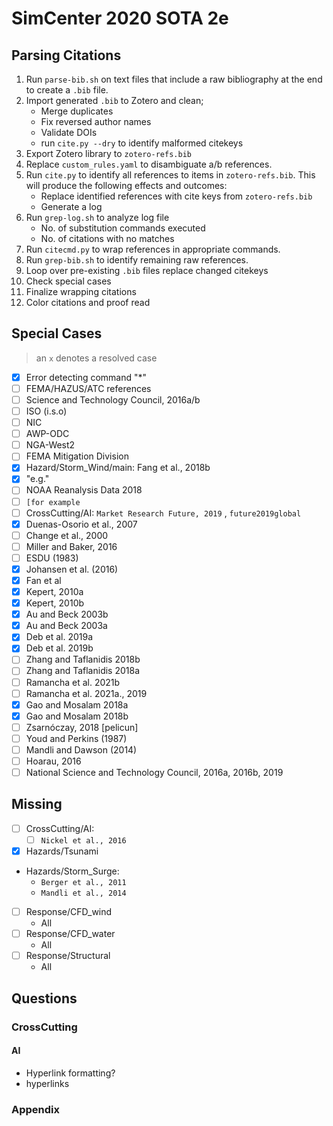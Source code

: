 # SimCenter 2020 SOTA 2e


## Parsing Citations

1. Run `parse-bib.sh` on text files that include a raw bibliography at the end to create a `.bib` file.
2. Import generated `.bib` to Zotero and clean;
    - Merge duplicates
    - Fix reversed author names
    - Validate DOIs
    - run `cite.py --dry` to identify malformed citekeys
3. Export Zotero library to `zotero-refs.bib`
4. Replace `custom_rules.yaml` to disambiguate a/b references.
5. Run `cite.py` to identify all references to items in `zotero-refs.bib`. This will produce the following effects and outcomes:
    - Replace identified references with cite keys from `zotero-refs.bib`
    - Generate a log
6. Run `grep-log.sh` to analyze log file
    - No. of substitution commands executed
    - No. of citations with no matches
7. Run `citecmd.py` to wrap references in appropriate commands.
8. Run `grep-bib.sh` to identify remaining raw references.
10. Loop over pre-existing `.bib` files replace changed citekeys
11. Check special cases
1.  Finalize wrapping citations
2.  Color citations and proof read

## Special Cases

> an `x` denotes a resolved case

  - [x] Error detecting command "*"
  - [ ] FEMA/HAZUS/ATC references
  - [ ] Science and Technology Council, 2016a/b
  - [ ] ISO (i.s.o)
  - [ ] NIC
  - [ ] AWP-ODC
  - [ ] NGA-West2
  - [ ] FEMA Mitigation Division
  - [x] Hazard/Storm_Wind/main: Fang et al., 2018b
  - [x] "e.g."
  - [ ] NOAA Reanalysis Data 2018
  - [ ] `[for example`
  - [ ] CrossCutting/AI:  `Market Research Future, 2019` , `future2019global`
  - [x] Duenas-Osorio et al., 2007
  - [ ] Change et al., 2000
  - [ ] Miller and Baker, 2016
  - [ ] ESDU (1983)
  - [x] Johansen et al. (2016)
  - [x] Fan et al
  - [x] Kepert, 2010a
  - [x] Kepert, 2010b
  - [x] Au and Beck 2003b
  - [x] Au and Beck 2003a
  - [x] Deb et al. 2019a
  - [x] Deb et al. 2019b
  - [ ] Zhang and Taflanidis 2018b
  - [ ] Zhang and Taflanidis 2018a
  - [ ] Ramancha et al. 2021b
  - [ ] Ramancha et al. 2021a., 2019
  - [x] Gao and Mosalam 2018a
  - [x] Gao and Mosalam 2018b
  - [ ] Zsarnóczay, 2018 [pelicun]
  - [ ] Youd and Perkins (1987)
  - [ ] Mandli and Dawson (2014)
  - [ ] Hoarau, 2016
  - [ ] National Science and Technology Council, 2016a, 2016b, 2019

## Missing

- [ ] CrossCutting/AI:
  - [ ] `Nickel et al., 2016`
- [x] Hazards/Tsunami
- Hazards/Storm_Surge: 
  - `Berger et al., 2011`
  - `Mandli et al., 2014`
- [ ] Response/CFD_wind
  - All
- [ ] Response/CFD_water
  - All
- [ ] Response/Structural
  - All


## Questions

### CrossCutting

#### AI

- Hyperlink formatting?
- hyperlinks

### Appendix

